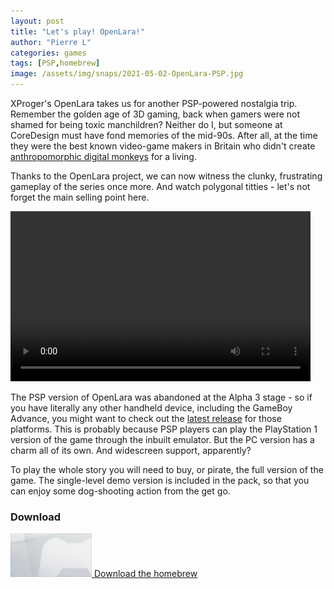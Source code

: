 ```yaml
---
layout: post
title: "Let's play! OpenLara!"
author: "Pierre L"
categories: games
tags: [PSP,homebrew]
image: /assets/img/snaps/2021-05-02-OpenLara-PSP.jpg
---
```


XProger's OpenLara takes us for another PSP-powered nostalgia trip. Remember the golden age of 3D gaming, back when gamers were not shamed for being toxic manchildren? Neither do I, but someone at CoreDesign must have fond memories of the mid-90s. After all, at the time they were the best known video-game makers in Britain who didn't create [anthropomorphic digital monkeys](https://en.wikipedia.org/wiki/Donkey_Kong_Country) for a living.

Thanks to the OpenLara project, we can now witness the clunky, frustrating gameplay of the series once more. And watch polygonal titties - let's not forget the main selling point here.

<video class="center" width="480" height="272" controls>
	<source type="video/mp4" src="https://github.com/PSP-Archive/PSP-Archive.github.io/raw/gh-pages/assets/video/2021-05-02-OpenLara-PSP.mp4">
</video>

The PSP version of OpenLara was abandoned at the Alpha 3 stage - so if you have literally any other handheld device, including the GameBoy Advance, you might want to check out the [latest release](https://github.com/XProger/OpenLara/releases/tag/latest) for those platforms. This is probably because PSP players can play the PlayStation 1 version of the game through the inbuilt emulator. But the PC version has a charm all of its own. And widescreen support, apparently?

To play the whole story you will need to buy, or pirate, the full version of the game. The single-level demo version is included in the pack, so that you can enjoy some dog-shooting action from the get go.

### Download

<p class="download-btn">
    <a href="https://archive.org/download/open-lara.-7z/OpenLara.7z">
	<img border="0" alt="Download the homebrew" src="/assets/img/icon0/icon0_missing.png" width="130" height="70">
	Download the homebrew
	</a>
</p>
